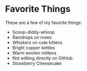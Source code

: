 # Favorite Things

These are a few of my favorite things:

- Scoop-diddy-whoop
- Raindrops on roses
- Whiskers on cute kittens
- Bright copper kettles
- Warm woolen mittens
- Not editing directly on GitHub
- Strawberry Cheesecake
